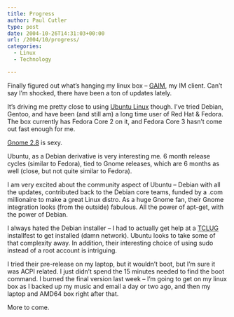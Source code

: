 ```yaml
---
title: Progress
author: Paul Cutler
type: post
date: 2004-10-26T14:31:03+00:00
url: /2004/10/progress/
categories:
  - Linux
  - Technology

---
```

Finally figured out what&#8217;s hanging my linux box &#8211; [GAIM][1], my IM client. Can&#8217;t say I&#8217;m shocked, there have been a ton of updates lately.

It&#8217;s driving me pretty close to using [Ubuntu Linux][2] though. I&#8217;ve tried Debian, Gentoo, and have been (and still am) a long time user of Red Hat & Fedora. The box currently has Fedora Core 2 on it, and Fedora Core 3 hasn&#8217;t come out fast enough for me.

[Gnome 2.8][3] is sexy.

Ubuntu, as a Debian derivative is very interesting me. 6 month release cycles (similar to Fedora), tied to Gnome releases, which are 6 months as well (close, but not quite similar to Fedora).

I am very excited about the community aspect of Ubuntu &#8211; Debian with all the updates, contributed back to the Debian core teams, funded by a .com millionaire to make a great Linux distro. As a huge Gnome fan, their Gnome integration looks (from the outside) fabulous. All the power of apt-get, with the power of Debian.

I always hated the Debian installer &#8211; I had to actually get help at a [TCLUG][4] installfest to get installed (damn network). Ubuntu looks to take some of that complexity away. In addition, their interesting choice of using sudo instead of a root account is intriguing.

I tried their pre-release on my laptop, but it wouldn&#8217;t boot, but I&#8217;m sure it was ACPI related. I just didn&#8217;t spend the 15 minutes needed to find the boot command. I burned the final version last week &#8211; I&#8217;m going to get on my linux box as I backed up my music and email a day or two ago, and then my laptop and AMD64 box right after that.

More to come.

 [1]: http://gaim.sourceforge.net/
 [2]: http://www.ubuntulinux.org
 [3]: http://www.gnome.org
 [4]: http://www.tclug.org